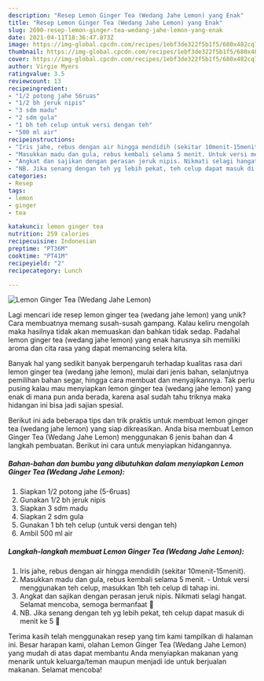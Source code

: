 ```yaml
---
description: "Resep Lemon Ginger Tea (Wedang Jahe Lemon) yang Enak"
title: "Resep Lemon Ginger Tea (Wedang Jahe Lemon) yang Enak"
slug: 2690-resep-lemon-ginger-tea-wedang-jahe-lemon-yang-enak
date: 2021-04-11T18:36:47.873Z
image: https://img-global.cpcdn.com/recipes/1ebf3de322f5b1f5/680x482cq70/lemon-ginger-tea-wedang-jahe-lemon-foto-resep-utama.jpg
thumbnail: https://img-global.cpcdn.com/recipes/1ebf3de322f5b1f5/680x482cq70/lemon-ginger-tea-wedang-jahe-lemon-foto-resep-utama.jpg
cover: https://img-global.cpcdn.com/recipes/1ebf3de322f5b1f5/680x482cq70/lemon-ginger-tea-wedang-jahe-lemon-foto-resep-utama.jpg
author: Virgie Myers
ratingvalue: 3.5
reviewcount: 13
recipeingredient:
- "1/2 potong jahe 56ruas"
- "1/2 bh jeruk nipis"
- "3 sdm madu"
- "2 sdm gula"
- "1 bh teh celup untuk versi dengan teh"
- "500 ml air"
recipeinstructions:
- "Iris jahe, rebus dengan air hingga mendidih (sekitar 10menit-15menit)."
- "Masukkan madu dan gula, rebus kembali selama 5 menit. Untuk versi menggunakan teh celup, masukkan 1bh teh celup di tahap ini."
- "Angkat dan sajikan dengan perasan jeruk nipis. Nikmati selagi hangat. Selamat mencoba, semoga bermanfaat 💝"
- "NB. Jika senang dengan teh yg lebih pekat, teh celup dapat masuk di menit ke 5 🥰"
categories:
- Resep
tags:
- lemon
- ginger
- tea

katakunci: lemon ginger tea 
nutrition: 259 calories
recipecuisine: Indonesian
preptime: "PT36M"
cooktime: "PT41M"
recipeyield: "2"
recipecategory: Lunch

---
```



![Lemon Ginger Tea (Wedang Jahe Lemon)](https://img-global.cpcdn.com/recipes/1ebf3de322f5b1f5/680x482cq70/lemon-ginger-tea-wedang-jahe-lemon-foto-resep-utama.jpg)

Lagi mencari ide resep lemon ginger tea (wedang jahe lemon) yang unik? Cara membuatnya memang susah-susah gampang. Kalau keliru mengolah maka hasilnya tidak akan memuaskan dan bahkan tidak sedap. Padahal lemon ginger tea (wedang jahe lemon) yang enak harusnya sih memiliki aroma dan cita rasa yang dapat memancing selera kita.

Banyak hal yang sedikit banyak berpengaruh terhadap kualitas rasa dari lemon ginger tea (wedang jahe lemon), mulai dari jenis bahan, selanjutnya pemilihan bahan segar, hingga cara membuat dan menyajikannya. Tak perlu pusing kalau mau menyiapkan lemon ginger tea (wedang jahe lemon) yang enak di mana pun anda berada, karena asal sudah tahu triknya maka hidangan ini bisa jadi sajian spesial.




Berikut ini ada beberapa tips dan trik praktis untuk membuat lemon ginger tea (wedang jahe lemon) yang siap dikreasikan. Anda bisa membuat Lemon Ginger Tea (Wedang Jahe Lemon) menggunakan 6 jenis bahan dan 4 langkah pembuatan. Berikut ini cara untuk menyiapkan hidangannya.

<!--inarticleads1-->

##### Bahan-bahan dan bumbu yang dibutuhkan dalam menyiapkan Lemon Ginger Tea (Wedang Jahe Lemon):

1. Siapkan 1/2 potong jahe (5-6ruas)
1. Gunakan 1/2 bh jeruk nipis
1. Siapkan 3 sdm madu
1. Siapkan 2 sdm gula
1. Gunakan 1 bh teh celup (untuk versi dengan teh)
1. Ambil 500 ml air




<!--inarticleads2-->

##### Langkah-langkah membuat Lemon Ginger Tea (Wedang Jahe Lemon):

1. Iris jahe, rebus dengan air hingga mendidih (sekitar 10menit-15menit).
1. Masukkan madu dan gula, rebus kembali selama 5 menit. - Untuk versi menggunakan teh celup, masukkan 1bh teh celup di tahap ini.
1. Angkat dan sajikan dengan perasan jeruk nipis. Nikmati selagi hangat. Selamat mencoba, semoga bermanfaat 💝
1. NB. Jika senang dengan teh yg lebih pekat, teh celup dapat masuk di menit ke 5 🥰




Terima kasih telah menggunakan resep yang tim kami tampilkan di halaman ini. Besar harapan kami, olahan Lemon Ginger Tea (Wedang Jahe Lemon) yang mudah di atas dapat membantu Anda menyiapkan makanan yang menarik untuk keluarga/teman maupun menjadi ide untuk berjualan makanan. Selamat mencoba!
